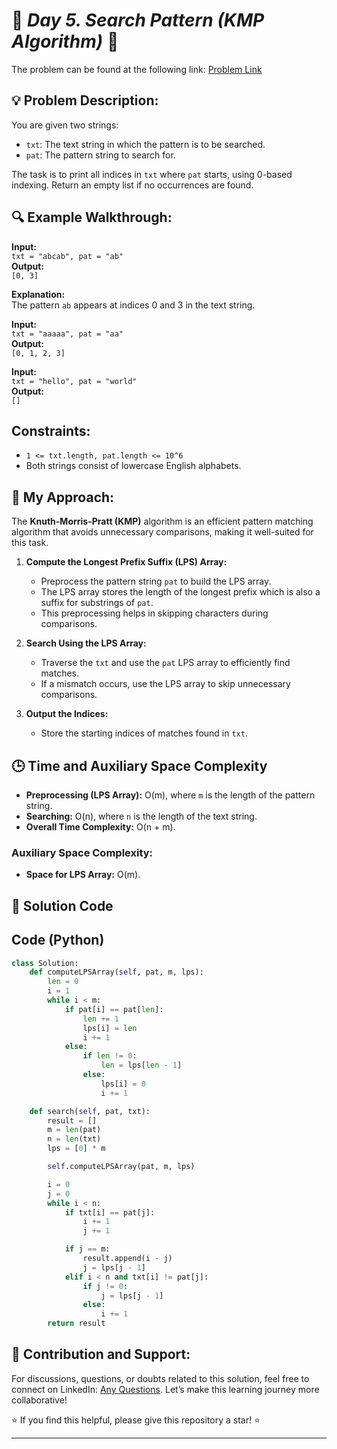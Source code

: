 
# 🚀 _Day 5. Search Pattern (KMP Algorithm)_ 🧠

The problem can be found at the following link: [Problem Link](https://www.geeksforgeeks.org/batch/gfg-160-problems/track/string-gfg-160/problem/search-pattern0205)

## 💡 **Problem Description:**

You are given two strings:

- `txt`: The text string in which the pattern is to be searched.
- `pat`: The pattern string to search for.

The task is to print all indices in `txt` where `pat` starts, using 0-based indexing. Return an empty list if no occurrences are found.

## 🔍 **Example Walkthrough:**

**Input:**  
`txt = "abcab", pat = "ab"`  
**Output:**  
`[0, 3]`

**Explanation:**  
The pattern `ab` appears at indices 0 and 3 in the text string.

**Input:**  
`txt = "aaaaa", pat = "aa"`  
**Output:**  
`[0, 1, 2, 3]`

**Input:**  
`txt = "hello", pat = "world"`  
**Output:**  
`[]`

## Constraints:

- `1 <= txt.length, pat.length <= 10^6`
- Both strings consist of lowercase English alphabets.

## 🎯 **My Approach:**

The **Knuth-Morris-Pratt (KMP)** algorithm is an efficient pattern matching algorithm that avoids unnecessary comparisons, making it well-suited for this task.

1. **Compute the Longest Prefix Suffix (LPS) Array:**

   - Preprocess the pattern string `pat` to build the LPS array.
   - The LPS array stores the length of the longest prefix which is also a suffix for substrings of `pat`.
   - This preprocessing helps in skipping characters during comparisons.

2. **Search Using the LPS Array:**

   - Traverse the `txt` and use the `pat` LPS array to efficiently find matches.
   - If a mismatch occurs, use the LPS array to skip unnecessary comparisons.

3. **Output the Indices:**
   - Store the starting indices of matches found in `txt`.

## 🕒 **Time and Auxiliary Space Complexity**

- **Preprocessing (LPS Array):** O(m), where `m` is the length of the pattern string.
- **Searching:** O(n), where `n` is the length of the text string.
- **Overall Time Complexity:** O(n + m).

### Auxiliary Space Complexity:

- **Space for LPS Array:** O(m).

## 📝 **Solution Code**


## Code (Python)

```python
class Solution:
    def computeLPSArray(self, pat, m, lps):
        len = 0
        i = 1
        while i < m:
            if pat[i] == pat[len]:
                len += 1
                lps[i] = len
                i += 1
            else:
                if len != 0:
                    len = lps[len - 1]
                else:
                    lps[i] = 0
                    i += 1

    def search(self, pat, txt):
        result = []
        m = len(pat)
        n = len(txt)
        lps = [0] * m

        self.computeLPSArray(pat, m, lps)

        i = 0
        j = 0
        while i < n:
            if txt[i] == pat[j]:
                i += 1
                j += 1

            if j == m:
                result.append(i - j)
                j = lps[j - 1]
            elif i < n and txt[i] != pat[j]:
                if j != 0:
                    j = lps[j - 1]
                else:
                    i += 1
        return result
```

## 🎯 **Contribution and Support:**

For discussions, questions, or doubts related to this solution, feel free to connect on LinkedIn: [Any Questions](https://www.linkedin.com/in/abhay-valand-4aa92723a/). Let’s make this learning journey more collaborative!

⭐ If you find this helpful, please give this repository a star! ⭐

---


